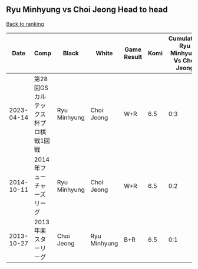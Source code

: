 ## Ryu Minhyung vs Choi Jeong Head to head

[Back to ranking](../../index.md)




| **Date** | **Comp** | **Black** | **White** | **Game Result** | **Komi** | **Cumulative Ryu Minhyung Vs Choi Jeong** | **Ryu Minhyung Streak** | **Choi Jeong Streak** | 
| --- | --- | --- | --- | --- | --- | --- | --- | --- |
| 2023-04-14 | 第28回GSカルテックス杯プロ棋戦1回戦 | Ryu Minhyung | Choi Jeong | W+R | 6.5 | 0:3 | 0 | 3 | 
| 2014-10-11 | 2014年フューチャーズリーグ | Ryu Minhyung | Choi Jeong | W+R | 6.5 | 0:2 | 0 | 2 | 
| 2013-10-27 | 2013年楽スターリーグ | Choi Jeong | Ryu Minhyung | B+R | 6.5 | 0:1 | 0 | 1 |





